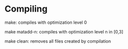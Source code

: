 # Compiling
make: compiles with optimization level 0

make matadd-n: compiles with optimization level n in [0,3]

make clean: removes all files created by compilation
